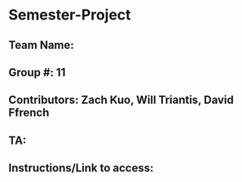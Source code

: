 # Semester-Project

## Team Name: <Insert Here>
## Group #: 11
## Contributors: Zach Kuo, Will Triantis, David Ffrench
## TA: <Insert Here>

## Instructions/Link to access: <insert here>

